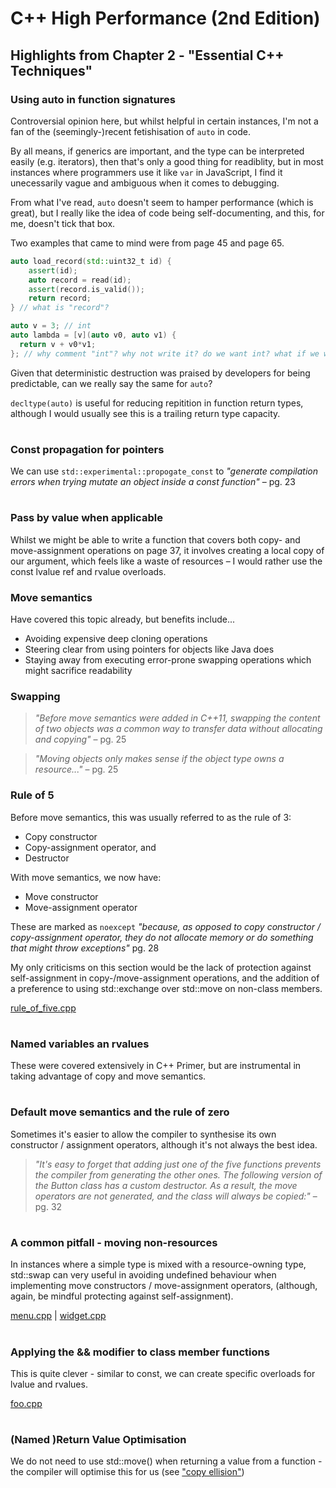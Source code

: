 # C++ High Performance (2nd Edition)

## Highlights from Chapter 2 - "Essential C++ Techniques"

### Using auto in function signatures
Controversial opinion here, but whilst helpful in certain instances, I'm not a fan of the (seemingly-)recent fetishisation of `auto` in code.

By all means, if generics are important, and the type can be interpreted easily (e.g. iterators), then that's only a good thing for readiblity, but in most instances where programmers use it like `var` in JavaScript, I find it unecessarily vague and ambiguous when it comes to debugging.

From what I've read, `auto` doesn't seem to hamper performance (which is great), but I really like the idea of code being self-documenting, and this, for me, doesn't tick that box.

Two examples that came to mind were from page 45 and page 65.
```cpp
auto load_record(std::uint32_t id) {
    assert(id);
    auto record = read(id);
    assert(record.is_valid());
    return record;
} // what is "record"?
```
```cpp
auto v = 3; // int
auto lambda = [v](auto v0, auto v1) {
  return v + v0*v1;
}; // why comment "int"? why not write it? do we want int? what if we wanted std::size_t or a short?
```
Given that deterministic destruction was praised by developers for being predictable, can we really say the same for `auto`?

`decltype(auto)` is useful for reducing repitition in function return types, although I would usually see this is a trailing return type capacity.
#
### Const propagation for pointers
We can use `std::experimental::propogate_const` to _"generate compilation errors when trying mutate an object inside a const function"_ – pg. 23
#
### Pass by value when applicable
Whilst we might be able to write a function that covers both copy- and move-assignment operations on page 37, it involves creating a local copy of our argument, which feels like a waste of resources – I would rather use the const lvalue ref and rvalue overloads.
### Move semantics
Have covered this topic already, but benefits include...
* Avoiding expensive deep cloning operations
* Steering clear from using pointers for objects like Java does
* Staying away from executing error-prone swapping operations which might sacrifice readability

### Swapping
> _"Before move semantics were added in C++11, swapping the content of two objects was a common way to transfer data without allocating and copying"_ – pg. 25

> _"Moving objects only makes sense if the object type owns a resource..."_ – pg. 25

### Rule of 5
Before move semantics, this was usually referred to as the rule of 3:
* Copy constructor
* Copy-assignment operator, and
* Destructor

With move semantics, we now have:
* Move constructor
* Move-assignment operator

These are marked as `noexcept` _"because, as opposed to copy constructor / copy-assignment operator, they do not allocate memory or do something that might throw exceptions"_ pg. 28

My only criticisms on this section would be the lack of protection against self-assignment in copy-/move-assignment operations, and the addition of a preference to using std::exchange over std::move on non-class members.

[rule_of_five.cpp](rule_of_five.cpp)
#
### Named variables an rvalues
These were covered extensively in C++ Primer, but are instrumental in taking advantage of copy and move semantics.
#
### Default move semantics and the rule of zero
Sometimes it's easier to allow the compiler to synthesise its own constructor / assignment operators, although it's not always the best idea.

> _"It's easy to forget that adding just one of the five functions prevents the compiler from generating the other ones. The following version of the Button class has a custom destructor. As a result, the move operators are not generated, and the class will always be copied:"_ – pg. 32

#
### A common pitfall - moving non-resources
In instances where a simple type is mixed with a resource-owning type, std::swap can very useful in avoiding undefined behaviour when implementing move constructors / move-assignment operators, (although, again, be mindful protecting against self-assignment).

[menu.cpp](menu.cpp) | [widget.cpp](widget.cpp)
#
### Applying the && modifier to class member functions
This is quite clever - similar to const, we can create specific overloads for lvalue and rvalues.

[foo.cpp](foo.cpp)
#
### (Named )Return Value Optimisation
We do not need to use std::move() when returning a value from a function - the compiler will optimise this for us (see ["copy ellision"](https://en.cppreference.com/w/cpp/language/copy_elision))
